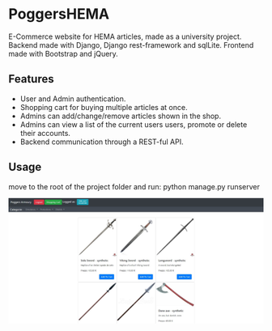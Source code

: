 # PoggersHEMA
E-Commerce website for HEMA articles, made as a university project.
Backend made with Django, Django rest-framework and sqlLite.
Frontend made with Bootstrap and jQuery. 

## Features
* User and Admin authentication.
* Shopping cart for buying multiple articles at once.
* Admins can add/change/remove articles shown in the shop.
* Admins can view a list of the current users users, promote or delete their accounts.
* Backend communication through a REST-ful API.

## Usage
move to the root of the project folder and run:
  python manage.py runserver

![Screenshot of the application](/static/images/screenshot.JPG)
